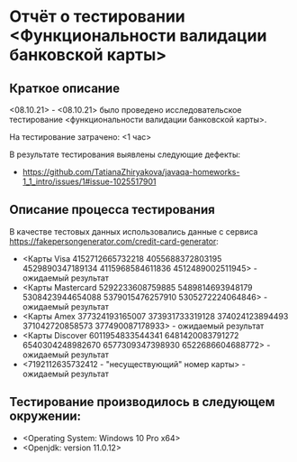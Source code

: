 # Отчёт о тестировании <Функциональности валидации банковской карты>

## Краткое описание

<08.10.21> - <08.10.21> было проведено исследовательское тестирование <функциональности валидации банковской карты>.

На тестирование затрачено: <1 час>

В результате тестирования выявлены следующие дефекты:
* <https://github.com/TatianaZhiryakova/javaqa-homeworks-1_1_intro/issues/1#issue-1025517901>


## Описание процесса тестирования

В качестве тестовых данных использовались данные с сервиса <https://fakepersongenerator.com/credit-card-generator>:
* <Карты Visa 4152712665732218 4055688372803195 4529890347189134 4115968584611836 4512489002511945> - ожидаемый результат <Passed>
* <Карты Mastercard 5292233608759885 5489814693948179 5308423944654088 5379015476257910 5305272224064846> - ожидаемый результат <Passed>
* <Карты Amex 377324193165007 373931733319128 374024123894493 371042720858573 377490087178933> - ожидаемый результат <Passed>
* <Карты Discover 6011954833544341 6481420083791272 6540304248982670 6577309347398930 6522686604688772> - ожидаемый результат <Passed>
* <7192112635732412 - "несуществующий" номер карты> - ожидаемый результат <Failed>


## Тестирование производилось в следующем окружении:

* <Operating System: Windows 10 Pro x64>
* <Openjdk: version 11.0.12>
